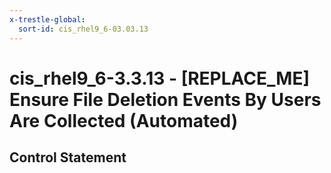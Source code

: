 ```yaml
---
x-trestle-global:
  sort-id: cis_rhel9_6-03.03.13
---
```


# cis_rhel9_6-3.3.13 - \[REPLACE_ME\] Ensure File Deletion Events By Users Are Collected (Automated)

## Control Statement
